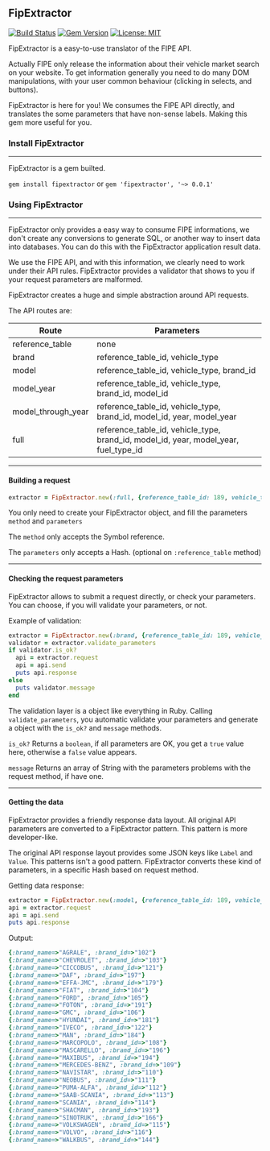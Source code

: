 ## FipExtractor 

[![Build Status](https://travis-ci.org/Rynaro/FipExtractor.svg?branch=master)](https://travis-ci.org/Rynaro/FipExtractor)
[![Gem Version](https://badge.fury.io/rb/fipextractor.svg)](https://badge.fury.io/rb/fipextractor)
[![License: MIT](https://img.shields.io/badge/License-MIT-yellow.svg)](https://opensource.org/licenses/MIT)


FipExtractor is a easy-to-use translator of the FIPE API.

Actually FIPE only release the information about their vehicle market search on
your website. To get information generally you need to do many DOM manipulations,
with your user common behaviour (clicking in selects, and buttons).

FipExtractor is here for you! We consumes the FIPE API directly, and
translates the some parameters that have non-sense labels. Making this gem more useful for you.

### Install FipExtractor
---
FipExtractor is a gem builted.

``gem install fipextractor``  or ``gem 'fipextractor', '~> 0.0.1'``


### Using FipExtractor
---

FipExtractor only provides a easy way to consume FIPE informations, we don't create any
conversions to generate SQL, or another way to insert data into databases.
You can do this with the FipExtractor application result data.

We use the FIPE API, and with this information, we clearly need to work under their
API rules. FipExtractor provides a validator that shows to you if your request parameters
are malformed.

FipExtractor creates a huge and simple abstraction around API requests.

The API routes are:

|Route|Parameters|
|------|----------|
|reference_table|none|
|brand|reference_table_id, vehicle_type|
|model|reference_table_id, vehicle_type, brand_id|
|model_year|reference_table_id, vehicle_type, brand_id, model_id|
|model_through_year|reference_table_id, vehicle_type, brand_id, model_id, year, model_year|
|full|reference_table_id, vehicle_type, brand_id, model_id, year, model_year, fuel_type_id|

---
#### Building a request

````ruby
extractor = FipExtractor.new(:full, {reference_table_id: 189, vehicle_type: :car, brand_id: 3, model_id: 7, model_year: "1999", year: "1999", fuel_type_id: 1})
````

You only need to create your FipExtractor object, and fill the parameters ``method`` and ``parameters``

The ``method`` only accepts the Symbol reference.

The ``parameters`` only accepts a Hash. (optional on ``:reference_table`` method)

---
#### Checking the request parameters

FipExtractor allows to submit a request directly, or check your parameters. You can choose, if you will validate your parameters, or not.

Example of validation:

````ruby
extractor = FipExtractor.new(:brand, {reference_table_id: 189, vehicle_type: :truck})
validator = extractor.validate_parameters
if validator.is_ok?
  api = extractor.request
  api = api.send
  puts api.response
else
  puts validator.message
end
````

The validation layer is a object like everything in Ruby. Calling ``validate_parameters``, you automatic validate your parameters and generate a object with the ``is_ok?`` and ``message`` methods.

``is_ok?`` Returns a ``boolean``, if all parameters are OK, you get a ``true`` value here, otherwise a ``false`` value appears.

``message`` Returns an array of String with the parameters problems with the request method, if have one.

---
#### Getting the data

FipExtractor provides a friendly response data layout. All original API parameters are converted to a FipExtractor pattern. This pattern is more developer-like.

The original API response layout provides some JSON keys like ``Label`` and ``Value``. This patterns isn't a good pattern. FipExtractor converts these kind of parameters, in a specific Hash based on request method.

Getting data response:
````ruby
extractor = FipExtractor.new(:model, {reference_table_id: 189, vehicle_type: :truck, brand_id: 102})
api = extractor.request
api = api.send
puts api.response
````

Output:

````ruby
{:brand_name=>"AGRALE", :brand_id=>"102"}
{:brand_name=>"CHEVROLET", :brand_id=>"103"}
{:brand_name=>"CICCOBUS", :brand_id=>"121"}
{:brand_name=>"DAF", :brand_id=>"197"}
{:brand_name=>"EFFA-JMC", :brand_id=>"179"}
{:brand_name=>"FIAT", :brand_id=>"104"}
{:brand_name=>"FORD", :brand_id=>"105"}
{:brand_name=>"FOTON", :brand_id=>"191"}
{:brand_name=>"GMC", :brand_id=>"106"}
{:brand_name=>"HYUNDAI", :brand_id=>"181"}
{:brand_name=>"IVECO", :brand_id=>"122"}
{:brand_name=>"MAN", :brand_id=>"184"}
{:brand_name=>"MARCOPOLO", :brand_id=>"108"}
{:brand_name=>"MASCARELLO", :brand_id=>"196"}
{:brand_name=>"MAXIBUS", :brand_id=>"194"}
{:brand_name=>"MERCEDES-BENZ", :brand_id=>"109"}
{:brand_name=>"NAVISTAR", :brand_id=>"110"}
{:brand_name=>"NEOBUS", :brand_id=>"111"}
{:brand_name=>"PUMA-ALFA", :brand_id=>"112"}
{:brand_name=>"SAAB-SCANIA", :brand_id=>"113"}
{:brand_name=>"SCANIA", :brand_id=>"114"}
{:brand_name=>"SHACMAN", :brand_id=>"193"}
{:brand_name=>"SINOTRUK", :brand_id=>"166"}
{:brand_name=>"VOLKSWAGEN", :brand_id=>"115"}
{:brand_name=>"VOLVO", :brand_id=>"116"}
{:brand_name=>"WALKBUS", :brand_id=>"144"}
````
